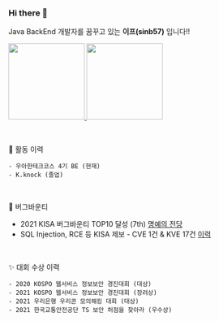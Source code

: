 ### Hi there 👋

Java BackEnd 개발자를 꿈꾸고 있는 **이프(sinb57)** 입니다!!  

<p>
  <a href="#">
    <!--   graywhite or nord theme -->
      <img src="https://github-readme-stats.vercel.app/api?username=sinb57&show_icons=true&theme=radical" height="150px">
  </a>
  <a href="#">
    <img src="http://mazassumnida.wtf/api/v2/generate_badge?boj=dlsqhd97" height="150px">
  </a>
</p>

<br>

📌 활동 이력  
```
- 우아한테크코스 4기 BE (현재)
- K.knock (졸업)
```
<br>

🐞 버그바운티  
- 2021 KISA 버그바운티 TOP10 달성 (7th) <a href="https://www.krcert.or.kr/consult/software/honorList.do">명예의 전당</a>  
- SQL Injection, RCE 등 KISA 제보 - CVE 1건 & KVE 17건 <a href="/BugBounty_History.md"> 이력</a>  

<br>

✨ 대회 수상 이력
```
- 2020 KOSPO 웹서비스 정보보안 경진대회 (대상)
- 2021 KOSPO 웹서비스 정보보안 경진대회 (장려상)
- 2021 우리은행 우리콘 모의해킹 대회 (대상)
- 2021 한국교통안전공단 TS 보안 허점을 찾아라 (우수상)
```
